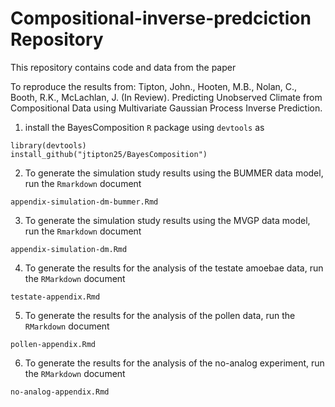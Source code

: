 # Compositional-inverse-predciction Repository

This repository contains code and data from the paper

To reproduce the results from:
Tipton, John., Hooten, M.B., Nolan, C., Booth, R.K., McLachlan, J. (In Review).  Predicting Unobserved Climate from Compositional Data using Multivariate Gaussian Process Inverse Prediction. 
    
1) install the BayesComposition `R` package using `devtools` as

```
library(devtools)
install_github("jtipton25/BayesComposition")
```

2) To generate the simulation study results using the BUMMER data model, run the `Rmarkdown` document

```
appendix-simulation-dm-bummer.Rmd
```

3) To generate the simulation study results using the MVGP data model, run the `Rmarkdown` document

```
appendix-simulation-dm.Rmd
```


4) To generate the results for the analysis of the testate amoebae data, run the `RMarkdown` document

```
testate-appendix.Rmd
```

5) To generate the results for the analysis of the pollen data, run the `RMarkdown` document

```
pollen-appendix.Rmd
```

6) To generate the results for the analysis of the no-analog experiment, run the `RMarkdown` document

```
no-analog-appendix.Rmd
```
